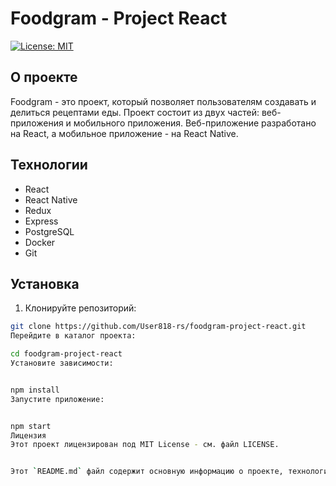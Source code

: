 # Foodgram - Project React

[![License: MIT](https://img.shields.io/badge/License-MIT-yellow.svg)](https://opensource.org/licenses/MIT)

## О проекте

Foodgram - это проект, который позволяет пользователям создавать и делиться рецептами еды. Проект состоит из двух частей: веб-приложения и мобильного приложения. Веб-приложение разработано на React, а мобильное приложение - на React Native.

## Технологии

- React
- React Native
- Redux
- Express
- PostgreSQL
- Docker
- Git

## Установка

1. Клонируйте репозиторий:

```bash
git clone https://github.com/User818-rs/foodgram-project-react.git
Перейдите в каталог проекта:

cd foodgram-project-react
Установите зависимости:


npm install
Запустите приложение:


npm start
Лицензия
Этот проект лицензирован под MIT License - см. файл LICENSE.


Этот `README.md` файл содержит основную информацию о проекте, технологиях, установке и лицензии. 